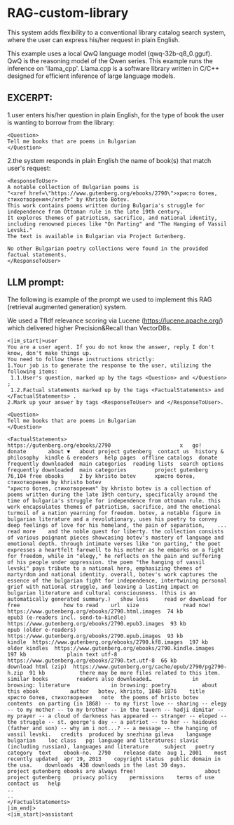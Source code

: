 # RAG-custom-library
This system adds flexibility to a conventional library catalog search system, where the user can express his/her request in plain English.

This example uses a local QwQ language model (qwq-32b-q8_0.gguf). QwQ is the reasoning model of the Qwen series. This example runs the inference on 'llama_cpp'. Llama.cpp is a software library written in C/C++ designed for efficient inference of large language models.

## EXCERPT:
1.user enters his/her question in plain English, for the type of book the user is wanting to borrow from the library:
```
<Question>
Tell me books that are poems in Bulgarian
</Question>
```

2.the system responds in plain English the name of book(s) that match user's request:
```
<ResponseToUser>
A notable collection of Bulgarian poems is
"<xref href=\"https://www.gutenberg.org/ebooks/2790\">христо ботев, стихотворения</xref>" by Khristo Botev.
This work contains poems written during Bulgaria's struggle for independence from Ottoman rule in the late 19th century.
It explores themes of patriotism, sacrifice, and national identity,
including renowned pieces like "On Parting" and "The Hanging of Vassil Levski."
The text is available in Bulgarian via Project Gutenberg.

No other Bulgarian poetry collections were found in the provided factual statements.
</ResponseToUser>
```

## LLM prompt:
The following is example of the prompt we used to implement this RAG (retrieval augmented generation) system.

We used a TfIdf relevance scoring via Lucene (https://lucene.apache.org/) which delivered higher Precision&Recall than VectorDBs.
```
<|im_start|>user
You are a user agent. If you do not know the answer, reply I don't know, don't make things up.
You need to follow these instructions strictly:
1.Your job is to generate the response to the user, utilizing the following items:
 1.1.User's question, marked up by the tags <Question> and </Question> ;
 1.2.Factual statements marked up by the tags <FactualStatements> and </FactualStatements> .
2.Mark up your answer by tags <ResponseToUser> and </ResponseToUser>.

<Question>
Tell me books that are poems in Bulgarian
</Question>

<FactualStatements>
https://gutenberg.org/ebooks/2790                      x   go!         donate       about ▼   about project gutenberg  contact us  history & philosophy  kindle & ereaders  help pages  offline catalogs  donate     frequently downloaded  main categories  reading lists  search options     frequently downloaded  main categories         project gutenberg     76,104 free ebooks     2 by khristo botev      христо ботев, стихотворения by khristo botev                                                         "христо ботев, стихотворения" by khristo botev is a collection of poems written during the late 19th century, specifically around the time of bulgaria's struggle for independence from ottoman rule. this work encapsulates themes of patriotism, sacrifice, and the emotional turmoil of a nation yearning for freedom. botev, a notable figure in bulgarian literature and a revolutionary, uses his poetry to convey deep feelings of love for his homeland, the pain of separation,    ... read more    and the noble quest for liberty. the collection consists of various poignant pieces showcasing botev's mastery of language and emotional depth. through intimate verses like "on parting," the poet expresses a heartfelt farewell to his mother as he embarks on a fight for freedom, while in "elegy," he reflects on the pain and suffering of his people under oppression. the poem "the hanging of vassil levski" pays tribute to a national hero, emphasizing themes of martyrdom and national identity. overall, botev's work captures the essence of the bulgarian fight for independence, intertwining personal grief with national struggle, and leaving a lasting impact on bulgarian literature and cultural consciousness. (this is an automatically generated summary.)   show less     read or download for free              how to read    url  size              read now!  https://www.gutenberg.org/ebooks/2790.html.images  74 kb          epub3 (e-readers incl. send-to-kindle)  https://www.gutenberg.org/ebooks/2790.epub3.images  93 kb             epub (older e-readers)  https://www.gutenberg.org/ebooks/2790.epub.images  93 kb             kindle  https://www.gutenberg.org/ebooks/2790.kf8.images  197 kb             older kindles  https://www.gutenberg.org/ebooks/2790.kindle.images  197 kb             plain text utf-8  https://www.gutenberg.org/ebooks/2790.txt.utf-8  66 kb          download html (zip)  https://www.gutenberg.org/cache/epub/2790/pg2790-h.zip  91 kb           there may be more files related to this item.        similar books         readers also downloaded…             in browsing: literature             in browsing: poetry          about this ebook          author   botev, khristo, 1848-1876    title  христо ботев, стихотворения   note  the poems of hristo botev   contents  on parting (in 1868) -- to my first love -- sharing -- elegy -- to my mother -- to my brother -- in the tavern -- hadji dimitar -- my prayer -- a cloud of darkness has appeared -- stranger -- eloped -- the struggle -- st. george's day -- a patriot -- to her -- haidouks (father and son) -- why am i not...? -- a message -- the hanging of vassil levski.   credits  produced by snezhina gileva    language  bulgarian    loc class   pg: language and literatures: slavic (including russian), languages and literature     subject   poetry     category  text    ebook-no.  2790    release date  aug 1, 2001    most recently updated  apr 19, 2013    copyright status  public domain in the usa.    downloads  438 downloads in the last 30 days.       project gutenberg ebooks are always free!                      about project gutenberg    privacy policy    permissions    terms of use    contact us   help
..
..
</FactualStatements>
|im_end|>
<|im_start|>assistant
```



